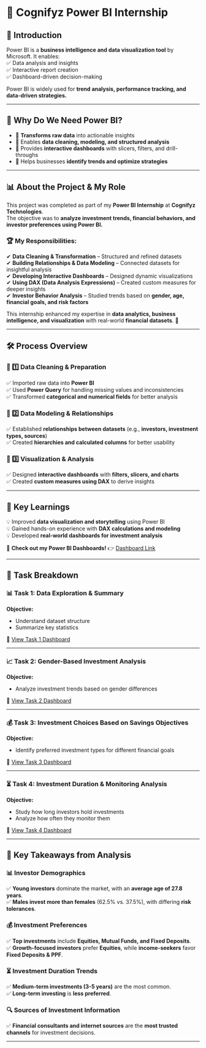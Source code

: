 # 🎯 Cognifyz Power BI Internship

## 📌 Introduction  
Power BI is a **business intelligence and data visualization tool** by Microsoft. It enables:  
✅ Data analysis and insights  
✅ Interactive report creation  
✅ Dashboard-driven decision-making  

Power BI is widely used for **trend analysis, performance tracking, and data-driven strategies.**  

---

## 🚀 Why Do We Need Power BI?  
- 🔹 **Transforms raw data** into actionable insights  
- 🔹 Enables **data cleaning, modeling, and structured analysis**  
- 🔹 Provides **interactive dashboards** with slicers, filters, and drill-throughs  
- 🔹 Helps businesses **identify trends and optimize strategies**  

---

## 📊 About the Project & My Role  
This project was completed as part of my **Power BI Internship** at **Cognifyz Technologies**.  
The objective was to **analyze investment trends, financial behaviors, and investor preferences using Power BI.**  

### 🏆 My Responsibilities:  
✔ **Data Cleaning & Transformation** – Structured and refined datasets  
✔ **Building Relationships & Data Modeling** – Connected datasets for insightful analysis  
✔ **Developing Interactive Dashboards** – Designed dynamic visualizations  
✔ **Using DAX (Data Analysis Expressions)** – Created custom measures for deeper insights  
✔ **Investor Behavior Analysis** – Studied trends based on **gender, age, financial goals, and risk factors**  

This internship enhanced my expertise in **data analytics, business intelligence, and visualization** with real-world **financial datasets**. 🚀  

---

## 🛠 Process Overview  

### 🔹 1️⃣ Data Cleaning & Preparation  
✅ Imported raw data into **Power BI**  
✅ Used **Power Query** for handling missing values and inconsistencies  
✅ Transformed **categorical and numerical fields** for better analysis  

### 🔹 2️⃣ Data Modeling & Relationships  
✅ Established **relationships between datasets** (e.g., **investors, investment types, sources**)  
✅ Created **hierarchies and calculated columns** for better usability  

### 🔹 3️⃣ Visualization & Analysis  
✅ Designed **interactive dashboards** with **filters, slicers, and charts**  
✅ Created **custom measures using DAX** to derive insights  

---

## 📌 Key Learnings  

💡 Improved **data visualization and storytelling** using Power BI  
💡 Gained hands-on experience with **DAX calculations and modeling**  
💡 Developed **real-world dashboards for investment analysis**  

🔗 **Check out my Power BI Dashboards!** 👉 [Dashboard Link](#)  

---





## 📌 Task Breakdown



### 📊 Task 1: Data Exploration & Summary  
**Objective:**  
- Understand dataset structure  
- Summarize key statistics  

🔗 [View Task 1 Dashboard](your-link-here)  

- - - - - - - - - - - - - - - -  


### 📈 Task 2: Gender-Based Investment Analysis  
**Objective:**  
- Analyze investment trends based on gender differences  

🔗 [View Task 2 Dashboard](your-link-here)  

---

### 💰 Task 3: Investment Choices Based on Savings Objectives  
**Objective:**  
- Identify preferred investment types for different financial goals  

🔗 [View Task 3 Dashboard](your-link-here)  

---

### ⏳ Task 4: Investment Duration & Monitoring Analysis  
**Objective:**  
- Study how long investors hold investments  
- Analyze how often they monitor them  

🔗 [View Task 4 Dashboard](your-link-here)  


---

## 📌 Key Takeaways from Analysis  

### 📊 **Investor Demographics**  
✅ **Young investors** dominate the market, with an **average age of 27.8 years**.  
✅ **Males invest more than females** (62.5% vs. 37.5%), with differing **risk tolerances**.  

### 💰 **Investment Preferences**  
✅ **Top investments** include **Equities, Mutual Funds, and Fixed Deposits**.  
✅ **Growth-focused investors** prefer **Equities**, while **income-seekers** favor **Fixed Deposits & PPF**.  

### ⏳ **Investment Duration Trends**  
✅ **Medium-term investments (3-5 years)** are the most common.  
✅ **Long-term investing** is **less preferred**.  

### 🔍 **Sources of Investment Information**  
✅ **Financial consultants and internet sources** are the **most trusted channels** for investment decisions.  

---
